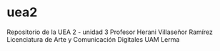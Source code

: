 # uea2
Repositorio de la UEA 2 - unidad 3
Profesor Herani Villaseñor Ramírez
Licenciatura de Arte y Comunicación Digitales
UAM Lerma

